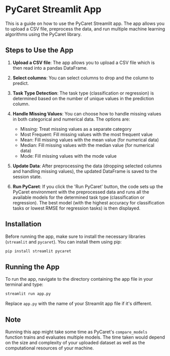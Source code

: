# PyCaret Streamlit App

This is a guide on how to use the PyCaret Streamlit app. The app allows you to upload a CSV file, preprocess the data, and run multiple machine learning algorithms using the PyCaret library.

## Steps to Use the App

1. **Upload a CSV file**: The app allows you to upload a CSV file which is then read into a pandas DataFrame.

2. **Select columns**: You can select columns to drop and the column to predict.

3. **Task Type Detection**: The task type (classification or regression) is determined based on the number of unique values in the prediction column.

4. **Handle Missing Values**: You can choose how to handle missing values in both categorical and numerical data. The options are:
    - Missing: Treat missing values as a separate category
    - Most Frequent: Fill missing values with the most frequent value
    - Mean: Fill missing values with the mean value (for numerical data)
    - Median: Fill missing values with the median value (for numerical data)
    - Mode: Fill missing values with the mode value

5. **Update Data**: After preprocessing the data (dropping selected columns and handling missing values), the updated DataFrame is saved to the session state.

6. **Run PyCaret**: If you click the 'Run PyCaret' button, the code sets up the PyCaret environment with the preprocessed data and runs all the available models for the determined task type (classification or regression). The best model (with the highest accuracy for classification tasks or lowest RMSE for regression tasks) is then displayed.

## Installation

Before running the app, make sure to install the necessary libraries (`streamlit` and `pycaret`). You can install them using pip:

```python
pip install streamlit pycaret
```

## Running the App

To run the app, navigate to the directory containing the app file in your terminal and type:

```bash
streamlit run app.py
```

Replace `app.py` with the name of your Streamlit app file if it's different.

## Note

Running this app might take some time as PyCaret's `compare_models` function trains and evaluates multiple models. The time taken would depend on the size and complexity of your uploaded dataset as well as the computational resources of your machine.


